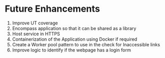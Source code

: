 # Future Enhancements
1. Improve UT coverage
2. Encompass application so that it can be shared as a library
3. Host service in HTTPS
4. Containerization of the Application using Docker if required
5. Create a Worker pool pattern to use in the check for Inaccessible links
6. Improve logic to identify if the webpage has a login form


